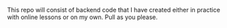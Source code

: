 This repo will consist of backend code that I have created either in practice with online lessons or on my own. Pull as you please.
